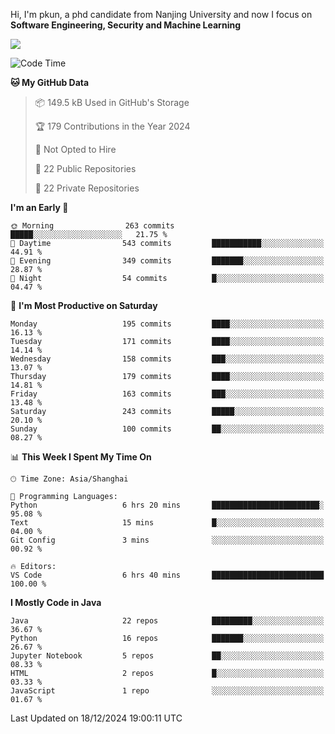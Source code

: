 Hi, I'm pkun, a phd candidate from Nanjing University and now I focus on **Software Engineering, Security and Machine Learning**

<!--![GitHub Snake Light](https://github.com/pppppkun/pppppkun/blob/output/github-snake.svg#gh-light-mode-only)-->
<!--![GitHub Snake dark](https://github.com/pppppkun/pppppkun/blob/output/github-snake-dark.svg#gh-dark-mode-only)-->

![](https://komarev.com/ghpvc/?username=pppppkun)
<!--START_SECTION:waka-->
![Code Time](http://img.shields.io/badge/Code%20Time-2%2C019%20hrs%2010%20mins-blue)

**🐱 My GitHub Data** 

> 📦 149.5 kB Used in GitHub's Storage 
 > 
> 🏆 179 Contributions in the Year 2024
 > 
> 🚫 Not Opted to Hire
 > 
> 📜 22 Public Repositories 
 > 
> 🔑 22 Private Repositories 
 > 
**I'm an Early 🐤** 

```text
🌞 Morning                263 commits         █████░░░░░░░░░░░░░░░░░░░░   21.75 % 
🌆 Daytime                543 commits         ███████████░░░░░░░░░░░░░░   44.91 % 
🌃 Evening                349 commits         ███████░░░░░░░░░░░░░░░░░░   28.87 % 
🌙 Night                  54 commits          █░░░░░░░░░░░░░░░░░░░░░░░░   04.47 % 
```
📅 **I'm Most Productive on Saturday** 

```text
Monday                   195 commits         ████░░░░░░░░░░░░░░░░░░░░░   16.13 % 
Tuesday                  171 commits         ████░░░░░░░░░░░░░░░░░░░░░   14.14 % 
Wednesday                158 commits         ███░░░░░░░░░░░░░░░░░░░░░░   13.07 % 
Thursday                 179 commits         ████░░░░░░░░░░░░░░░░░░░░░   14.81 % 
Friday                   163 commits         ███░░░░░░░░░░░░░░░░░░░░░░   13.48 % 
Saturday                 243 commits         █████░░░░░░░░░░░░░░░░░░░░   20.10 % 
Sunday                   100 commits         ██░░░░░░░░░░░░░░░░░░░░░░░   08.27 % 
```


📊 **This Week I Spent My Time On** 

```text
🕑︎ Time Zone: Asia/Shanghai

💬 Programming Languages: 
Python                   6 hrs 20 mins       ████████████████████████░   95.08 % 
Text                     15 mins             █░░░░░░░░░░░░░░░░░░░░░░░░   04.00 % 
Git Config               3 mins              ░░░░░░░░░░░░░░░░░░░░░░░░░   00.92 % 

🔥 Editors: 
VS Code                  6 hrs 40 mins       █████████████████████████   100.00 % 
```

**I Mostly Code in Java** 

```text
Java                     22 repos            █████████░░░░░░░░░░░░░░░░   36.67 % 
Python                   16 repos            ███████░░░░░░░░░░░░░░░░░░   26.67 % 
Jupyter Notebook         5 repos             ██░░░░░░░░░░░░░░░░░░░░░░░   08.33 % 
HTML                     2 repos             █░░░░░░░░░░░░░░░░░░░░░░░░   03.33 % 
JavaScript               1 repo              ░░░░░░░░░░░░░░░░░░░░░░░░░   01.67 % 
```




 Last Updated on 18/12/2024 19:00:11 UTC
<!--END_SECTION:waka-->
